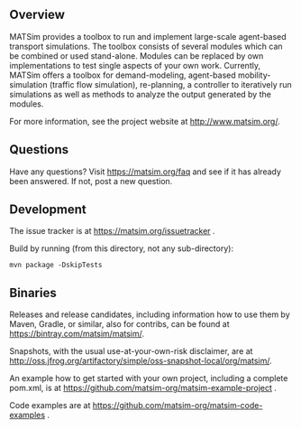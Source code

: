 ## Overview

MATSim provides a toolbox to run and implement large-scale agent-based
transport simulations. The toolbox consists of several modules which can be
combined or used stand-alone. Modules can be replaced by own implementations
to test single aspects of your own work. Currently, MATSim offers a toolbox
for demand-modeling, agent-based mobility-simulation (traffic flow simulation),
re-planning, a controller to iteratively run simulations as well as methods to
analyze the output generated by the modules.

For more information, see the project website at http://www.matsim.org/.

## Questions

Have any questions? Visit https://matsim.org/faq
and see if it has already been answered. If not, post a new question.

## Development

The issue tracker is at https://matsim.org/issuetracker .

Build by running (from this directory, not any sub-directory):

```
mvn package -DskipTests
```

## Binaries

Releases and release candidates, including information how to use them by Maven, Gradle, or similar, also for contribs, can be found at https://bintray.com/matsim/matsim/.

Snapshots, with the usual use-at-your-own-risk disclaimer, are at http://oss.jfrog.org/artifactory/simple/oss-snapshot-local/org/matsim/.

An example how to get started with your own project, including a complete pom.xml, is at https://github.com/matsim-org/matsim-example-project .

Code examples are at https://github.com/matsim-org/matsim-code-examples .


